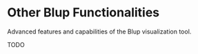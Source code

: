 # Other Blup Functionalities

Advanced features and capabilities of the Blup visualization tool.

TODO

